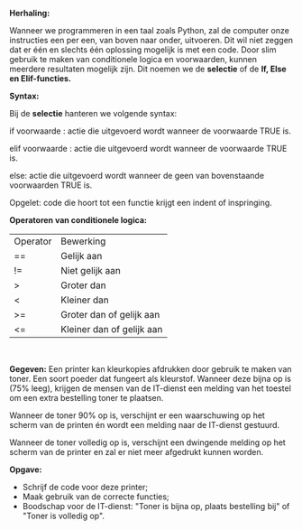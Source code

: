 **Herhaling:**

Wanneer we programmeren in een taal zoals Python, zal de computer onze instructies een per een, van boven naar onder, uitvoeren. Dit wil niet zeggen dat er één en slechts één oplossing mogelijk is met een code. Door slim gebruik te maken van conditionele logica en voorwaarden, kunnen meerdere resultaten mogelijk zijn. Dit noemen we de **selectie** of de **If, Else en Elif-functies.**

**Syntax:**

Bij de **selectie** hanteren we volgende syntax: 

if voorwaarde : 
    actie die uitgevoerd wordt wanneer de voorwaarde TRUE is. 
    
elif voorwaarde : 
    actie die uitgevoerd wordt wanneer de voorwaarde TRUE is. 
    
else: 
    actie die uitgevoerd wordt wanneer de geen van bovenstaande voorwaarden TRUE is. 
    
    
Opgelet: code die hoort tot een functie krijgt een indent of inspringing. 


**Operatoren van conditionele logica:**

<table>
    <tr>
        <td>
            Operator
        </td>
        <td>
            Bewerking
        </td>
    </tr>
    <tr>
        <td>
            ==
        </td>
        <td>
            Gelijk aan
        </td>
    </tr>
    <tr>
        <td>
            !=
        </td>
        <td>
            Niet gelijk aan
        </td>
    </tr>
    <tr>
        <td>
            >
        </td>
        <td>
            Groter dan
        </td>
    </tr>
    <tr>
        <td>
            <
        </td>
        <td>
            Kleiner dan
        </td>
    </tr>
    <tr>
        <td>
            >=
        </td>
        <td>
            Groter dan of gelijk aan
        </td>
    </tr>
    <tr>
        <td>
            <=
        </td>
        <td>
            Kleiner dan of gelijk aan
        </td>
    </tr>
</table>

</br>

**Gegeven:**
Een printer kan kleurkopies afdrukken door gebruik te maken van toner. Een soort poeder dat fungeert als kleurstof. Wanneer deze bijna op is (75% leeg), krijgen de mensen van de IT-dienst een melding van het toestel om een extra bestelling toner te plaatsen. 

Wanneer de toner 90% op is, verschijnt er een waarschuwing op het scherm van de printen én wordt een melding naar de IT-dienst gestuurd. 

Wanneer de toner volledig op is, verschijnt een dwingende melding op het scherm van de printer en zal er niet meer afgedrukt kunnen worden. 

**Opgave:**
* Schrijf de code voor deze printer;
* Maak gebruik van de correcte functies;
* Boodschap voor de IT-dienst: "Toner is bijna op, plaats bestelling bij" of "Toner is volledig op". 
